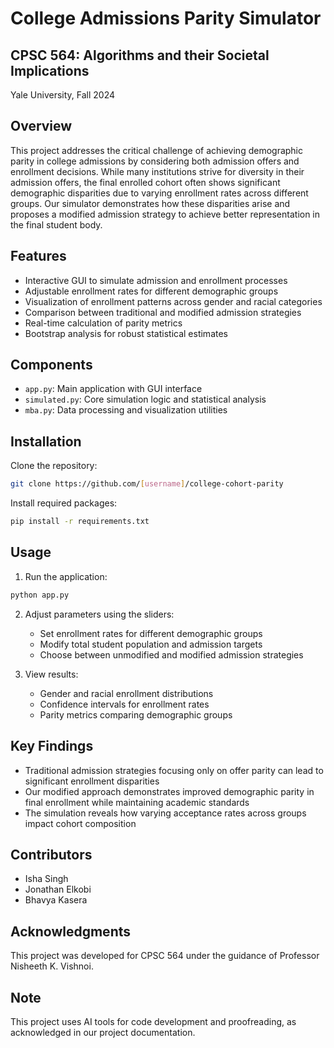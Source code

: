 # College Admissions Parity Simulator

## CPSC 564: Algorithms and their Societal Implications
Yale University, Fall 2024

## Overview
This project addresses the critical challenge of achieving demographic parity in college admissions by considering both admission offers and enrollment decisions. While many institutions strive for diversity in their admission offers, the final enrolled cohort often shows significant demographic disparities due to varying enrollment rates across different groups. Our simulator demonstrates how these disparities arise and proposes a modified admission strategy to achieve better representation in the final student body.

## Features
- Interactive GUI to simulate admission and enrollment processes
- Adjustable enrollment rates for different demographic groups
- Visualization of enrollment patterns across gender and racial categories
- Comparison between traditional and modified admission strategies
- Real-time calculation of parity metrics
- Bootstrap analysis for robust statistical estimates

## Components
- `app.py`: Main application with GUI interface
- `simulated.py`: Core simulation logic and statistical analysis
- `mba.py`: Data processing and visualization utilities

## Installation

Clone the repository:
```bash
git clone https://github.com/[username]/college-cohort-parity
```

Install required packages:
```bash
pip install -r requirements.txt
```

## Usage

1. Run the application:
```bash
python app.py
```

2. Adjust parameters using the sliders:
   - Set enrollment rates for different demographic groups
   - Modify total student population and admission targets
   - Choose between unmodified and modified admission strategies

3. View results:
   - Gender and racial enrollment distributions
   - Confidence intervals for enrollment rates
   - Parity metrics comparing demographic groups

## Key Findings
- Traditional admission strategies focusing only on offer parity can lead to significant enrollment disparities
- Our modified approach demonstrates improved demographic parity in final enrollment while maintaining academic standards
- The simulation reveals how varying acceptance rates across groups impact cohort composition

## Contributors
- Isha Singh
- Jonathan Elkobi
- Bhavya Kasera

## Acknowledgments
This project was developed for CPSC 564 under the guidance of Professor Nisheeth K. Vishnoi.

## Note
This project uses AI tools for code development and proofreading, as acknowledged in our project documentation.
